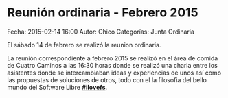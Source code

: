 Reunión ordinaria - Febrero 2015
==================================

Fecha: 2015-02-14 16:00
Autor:  Chico
Categorías: Junta Ordinaria

El sábado 14 de febrero se realizó la reunion ordinaria.

<!-- break -->

La reunión correspondiente a febrero 2015 se realizó en el área de comida de Cuatro Caminos a las 16:30 horas donde se realizó una charla entre los asistentes donde se intercambiaban ideas y experiencias de unos así como las propuestas de soluciones de otros, todo con el la filosofia del bello mundo del Software Libre <a href="https://twitter.com/search?q=%23ilovefs&src=tyah">__#ilovefs__</a>.
